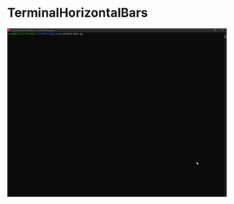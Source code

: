# TerminalHorizontalBars
![alt_text](https://github.com/MaskedPaladin/TerminalHorizontalBars/blob/master/readme/69d18e1a0a2e895bfae67f85965ab108.gif?raw=true)
